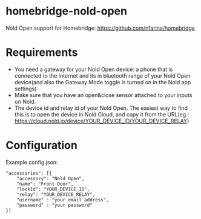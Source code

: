 # homebridge-nold-open
Nold Open support for Homebridge: https://github.com/nfarina/homebridge

# Requirements
- You need a gateway for your Nold Open device: a phone that is connected to the internet and its in bluetooth range of your Nold Open device(and also the Gateway Mode toggle is turned on in the Nold app settings)
- Make sure that you have an open&close sensor attached to your inputs on Nold.
- The device id and relay id of your Nold Open. The easiest way to find this is to open the device in Nold Cloud, and copy it from the URL(eg.: https://cloud.nold.io/device/YOUR_DEVICE_ID/YOUR_DEVICE_RELAY)

# Configuration
Example config.json:

    "accessories": [{
        "accessory": "Nold Open",
        "name": "Front Door",
        "lockId": "YOUR_DEVICE_ID",
        "relay": "YOUR_DEVICE_RELAY",
        "username" : "your email address",
        "password" : "your password"
    }]
